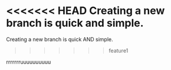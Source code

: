 <<<<<<< HEAD
Creating a new branch is quick and simple.
=======
Creating a new branch is quick AND simple.
>>>>>>> feature1

rrrrrrruuuuuuuuuu
